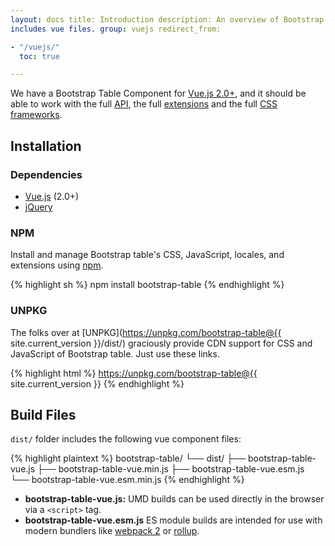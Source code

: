 ```yaml
---
layout: docs title: Introduction description: An overview of Bootstrap Table Vue Component, how to install and what's
includes vue files. group: vuejs redirect_from:

- "/vuejs/"
  toc: true

---
```


We have a Bootstrap Table Component for [Vue.js 2.0+](https://vuejs.org), and it should be able to work with the
full [API](/docs/api/), the full [extensions](/extensions/) and the full [CSS frameworks](/themes/).

## Installation

### Dependencies

* [Vue.js](https://vuejs.org) (2.0+)
* [jQuery](http://jquery.com)

### NPM

Install and manage Bootstrap table's CSS, JavaScript, locales, and extensions
using [npm](https://www.npmjs.com/package/bootstrap-table).

{% highlight sh %} npm install bootstrap-table {% endhighlight %}

### UNPKG

The folks over at [UNPKG](https://unpkg.com/bootstrap-table@{{ site.current_version }}/dist/) graciously provide CDN
support for CSS and JavaScript of Bootstrap table. Just use these links.

{% highlight html %}
https://unpkg.com/bootstrap-table@{{ site.current_version }} {% endhighlight %}

## Build Files

`dist/` folder includes the following vue component files:

{% highlight plaintext %} bootstrap-table/ └── dist/ ├── bootstrap-table-vue.js ├── bootstrap-table-vue.min.js ├──
bootstrap-table-vue.esm.js └── bootstrap-table-vue.esm.min.js {% endhighlight %}

* **bootstrap-table-vue.js:** UMD builds can be used directly in the browser via a `<script>` tag.
* **bootstrap-table-vue.esm.js** ES module builds are intended for use with modern bundlers
  like [webpack 2](https://webpack.js.org/) or [rollup](http://rollupjs.org/).
